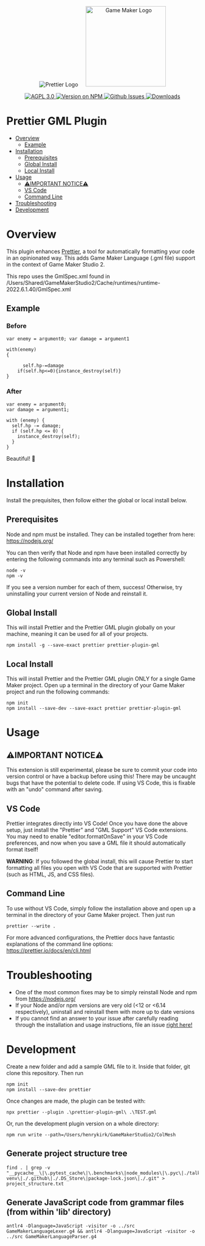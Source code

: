 <p align="center">
  &nbsp;&nbsp;<img alt="Prettier Logo"
  src="https://cdn.rawgit.com/prettier/prettier-logo/master/images/prettier-icon-light.svg">&nbsp;&nbsp;
  &nbsp;&nbsp;<img alt="Game Maker Logo"
  height="210"
  src="https://cdn.iconscout.com/icon/free/png-512/game-maker-2-569485.png">&nbsp;&nbsp;
</p>
<p align="center">
  <a href="https://github.com/TaylorAbraham/prettier-plugin-gml/blob/master/LICENSE">
    <img alt="AGPL 3.0" src="https://img.shields.io/github/license/taylorabraham/prettier-plugin-gml">
  </a>
  <a href="https://www.npmjs.com/package/prettier-plugin-gml">
    <img alt="Version on NPM" src="https://img.shields.io/npm/v/prettier-plugin-gml">
  </a>
  <a href="https://github.com/TaylorAbraham/prettier-plugin-gml/issues">
    <img alt="Github Issues" src="https://img.shields.io/github/issues/taylorabraham/prettier-plugin-gml">
  </a>
  <a href="https://www.npmjs.com/package/prettier-plugin-gml">
    <img alt="Downloads" src="https://img.shields.io/npm/dt/prettier-plugin-gml">
  </a>
</p>

# Prettier GML Plugin

- [Overview](#overview)
  - [Example](#example)
- [Installation](#installation)
  - [Prerequisites](#prerequisites)
  - [Global Install](#global-install)
  - [Local Install](#local-install)
- [Usage](#usage)
  - [⚠️IMPORTANT NOTICE⚠️](#important-notice)
  - [VS Code](#vs-code)
  - [Command Line](#command-line)
- [Troubleshooting](#troubleshooting)
- [Development](#development)

# Overview

This plugin enhances [Prettier](https://prettier.io/), a tool for automatically formatting your code in an opinionated way. This adds Game Maker Language (.gml file) support in the context of Game Maker Studio 2.

This repo uses the GmlSpec.xml found in /Users/Shared/GameMakerStudio2/Cache/runtimes/runtime-2022.6.1.40/GmlSpec.xml

## Example

### Before

```
var enemy = argument0; var damage = argument1

with(enemy)
{

	  self.hp-=damage
	if(self.hp<=0){instance_destroy(self)}
}
```

### After

```
var enemy = argument0;
var damage = argument1;

with (enemy) {
  self.hp -= damage;
  if (self.hp <= 0) {
    instance_destroy(self);
  }
}
```

Beautiful! 🌼

# Installation

Install the prequisites, then follow either the global or local install below.

## Prerequisites

Node and npm must be installed. They can be installed together from here: https://nodejs.org/

You can then verify that Node and npm have been installed correctly by entering the following commands into any terminal such as Powershell:

```
node -v
npm -v
```

If you see a version number for each of them, success! Otherwise, try uninstalling your current version of Node and reinstall it.

## Global Install

This will install Prettier and the Prettier GML plugin globally on your machine, meaning it can be used for all of your projects.

```
npm install -g --save-exact prettier prettier-plugin-gml
```

## Local Install

This will install Prettier and the Prettier GML plugin ONLY for a single Game Maker project. Open up a terminal in the directory of your Game Maker project and run the following commands:

```
npm init
npm install --save-dev --save-exact prettier prettier-plugin-gml
```

# Usage

## ⚠️IMPORTANT NOTICE⚠️

This extension is still experimental, please be sure to commit your code into version control or have a backup before using this! There may be uncaught bugs that have the potential to delete code. If using VS Code, this is fixable with an "undo" command after saving.

## VS Code

Prettier integrates directly into VS Code! Once you have done the above setup, just install the "Prettier" and "GML Support" VS Code extensions. You may need to enable "editor.formatOnSave" in your VS Code preferences, and now when you save a GML file it should automatically format itself!

**WARNING**: If you followed the global install, this will cause Prettier to start formatting all files you open with VS Code that are supported with Prettier (such as HTML, JS, and CSS files).

## Command Line

To use without VS Code, simply follow the installation above and open up a terminal in the directory of your Game Maker project. Then just run

```
prettier --write .
```

For more advanced configurations, the Prettier docs have fantastic explanations of the command line options: https://prettier.io/docs/en/cli.html

# Troubleshooting

- One of the most common fixes may be to simply reinstall Node and npm from https://nodejs.org/
- If your Node and/or npm versions are very old (<12 or <6.14 respectively), uninstall and reinstall them with more up to date versions
- If you cannot find an answer to your issue after carefully reading through the installation and usage instructions, file an issue [right here!](https://github.com/TaylorAbraham/prettier-plugin-gml/issues)

# Development

Create a new folder and add a sample GML file to it. Inside that folder, git clone this repository. Then run

```
npm init
npm install --save-dev prettier
```

Once changes are made, the plugin can be tested with:

```
npx prettier --plugin .\prettier-plugin-gml\ .\TEST.gml
```

Or, run the development plugin version on a whole directory:
```
npm run write --path=/Users/henrykirk/GameMakerStudio2/ColMesh
```

## Generate project structure tree
```
find . | grep -v "__pycache__\|\.pytest_cache\|\.benchmarks\|node_modules\|\.pyc\|./talk-venv\|./.github\|./.DS_Store\|package-lock.json\|./.git" > project_structure.txt
```

## Generate JavaScript code from grammar files (from within 'lib' directory)
```
antlr4 -Dlanguage=JavaScript -visitor -o ../src GameMakerLanguageLexer.g4 && antlr4 -Dlanguage=JavaScript -visitor -o ../src GameMakerLanguageParser.g4
```